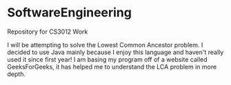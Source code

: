 # SoftwareEngineering
Repository for CS3012 Work

I will be attempting to solve the Lowest Common Ancestor problem. I decided to use Java mainly because I enjoy this language and haven't really used it since first year! I am basing my program off of a website called GeeksForGeeks, it has helped me to understand the LCA problem in more depth.
